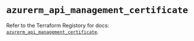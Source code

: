 # `azurerm_api_management_certificate`

Refer to the Terraform Registory for docs: [`azurerm_api_management_certificate`](https://www.terraform.io/docs/providers/azurerm/r/api_management_certificate).
